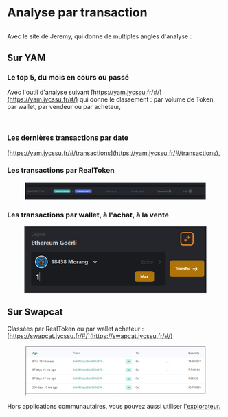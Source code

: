 # Analyse par transaction

##

Avec le site de Jeremy, qui donne de multiples angles d'analyse :

## Sur YAM

### Le top 5, du mois en cours ou passé

Avec l'outil d'analyse suivant [https://yam.jycssu.fr/#/](https://yam.jycssu.fr/#/) qui donne le classement : par volume de Token, par wallet, par vendeur ou par acheteur,

<figure><img src="../.gitbook/assets/image (65).png" alt=""><figcaption></figcaption></figure>

### Les dernières transactions par date

[https://yam.jycssu.fr/#/transactions](https://yam.jycssu.fr/#/transactions),

### Les transactions par RealToken

<figure><img src="../.gitbook/assets/image (3) (1).png" alt=""><figcaption></figcaption></figure>

### Les transactions par wallet, à l'achat, à la vente

<figure><img src="../.gitbook/assets/image (6) (1).png" alt=""><figcaption></figcaption></figure>

## Sur Swapcat

Classées par RealToken ou par wallet acheteur : [https://swapcat.jycssu.fr/#/](https://swapcat.jycssu.fr/#/)

<figure><img src="../.gitbook/assets/image (5) (2).png" alt=""><figcaption></figcaption></figure>

Hors applications communautaires, vous pouvez aussi utiliser l['explorateur.](analyse-des-transactions-passees.md)
